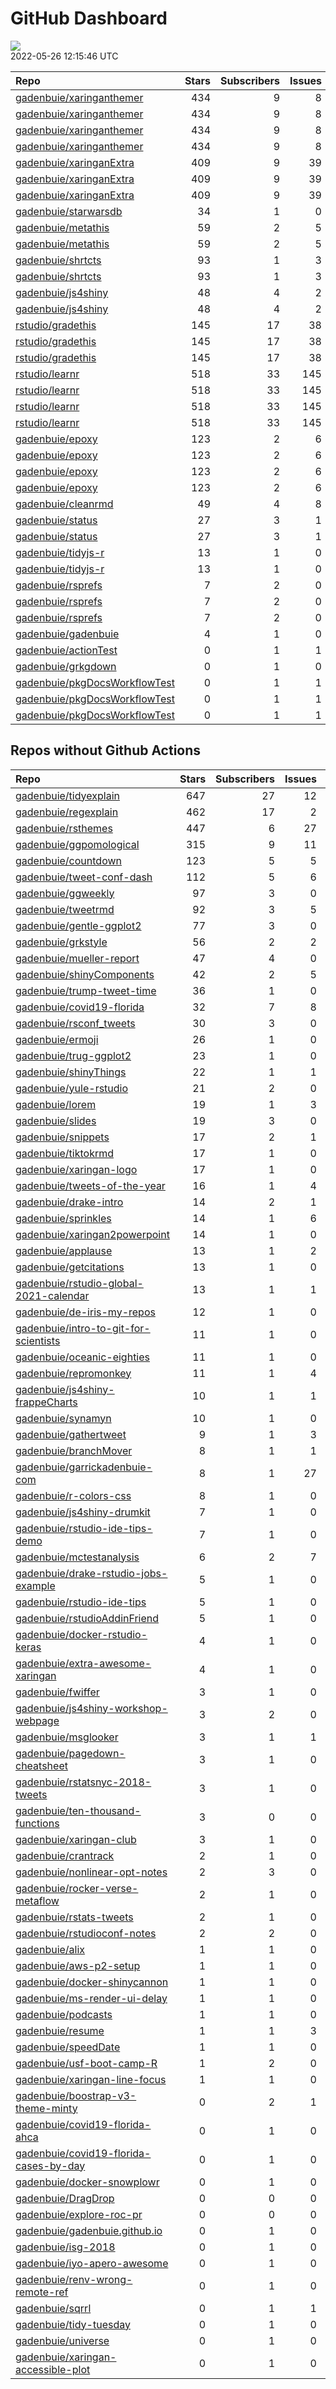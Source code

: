 GitHub Dashboard
================

![](https://github.com/gadenbuie/status/workflows/Render%20Status/badge.svg)  
2022-05-26 12:15:46 UTC

| Repo                                                                              | Stars | Subscribers | Issues | Forks | Status                                                                                                                                                                       | Commit                                                                                                                                                                                               |
| :-------------------------------------------------------------------------------- | ----: | ----------: | -----: | ----: | :--------------------------------------------------------------------------------------------------------------------------------------------------------------------------- | :--------------------------------------------------------------------------------------------------------------------------------------------------------------------------------------------------- |
| [gadenbuie/xaringanthemer](https://github.com/gadenbuie/xaringanthemer)           |   434 |           9 |      8 |    25 | [![](https://github.com/gadenbuie/xaringanthemer/workflows/R-CMD-check/badge.svg)](https://github.com/gadenbuie/xaringanthemer/actions/runs/1671399796)                      | <a href="https://github.com/gadenbuie/xaringanthemer/commit/10d67c898f40175f944054a34236b69753c0f7f9" title="docs: poppins for headings">10d67c</a>                                                  |
| [gadenbuie/xaringanthemer](https://github.com/gadenbuie/xaringanthemer)           |   434 |           9 |      8 |    25 | [![](https://github.com/gadenbuie/xaringanthemer/workflows/Package%20Maintenance/badge.svg)](https://github.com/gadenbuie/xaringanthemer/actions/runs/1671399797)            | <a href="https://github.com/gadenbuie/xaringanthemer/commit/10d67c898f40175f944054a34236b69753c0f7f9" title="docs: poppins for headings">10d67c</a>                                                  |
| [gadenbuie/xaringanthemer](https://github.com/gadenbuie/xaringanthemer)           |   434 |           9 |      8 |    25 | [![](https://github.com/gadenbuie/xaringanthemer/workflows/pkgdown/badge.svg)](https://github.com/gadenbuie/xaringanthemer/actions/runs/1671399795)                          | <a href="https://github.com/gadenbuie/xaringanthemer/commit/10d67c898f40175f944054a34236b69753c0f7f9" title="docs: poppins for headings">10d67c</a>                                                  |
| [gadenbuie/xaringanthemer](https://github.com/gadenbuie/xaringanthemer)           |   434 |           9 |      8 |    25 | [![](https://github.com/gadenbuie/xaringanthemer/workflows/pages-build-deployment/badge.svg)](https://github.com/gadenbuie/xaringanthemer/actions/runs/1671407567)           | <a href="https://github.com/gadenbuie/xaringanthemer/commit/315c37ddda6200f3ffdea3bc80f449f94530e7cc" title="Built site for xaringanthemer: 0.4.1@10d67c8">315c37</a>                                |
| [gadenbuie/xaringanExtra](https://github.com/gadenbuie/xaringanExtra)             |   409 |           9 |     39 |    33 | [![](https://github.com/gadenbuie/xaringanExtra/workflows/Commands/badge.svg)](https://github.com/gadenbuie/xaringanExtra/actions/runs/2352482534)                           | <a href="https://github.com/gadenbuie/xaringanExtra/commit/ce8be698e0f12f754dd29b3214b5f8f2b65f35f8" title="init (#160)">ce8be6</a>                                                                  |
| [gadenbuie/xaringanExtra](https://github.com/gadenbuie/xaringanExtra)             |   409 |           9 |     39 |    33 | [![](https://github.com/gadenbuie/xaringanExtra/workflows/tic/badge.svg)](https://github.com/gadenbuie/xaringanExtra/actions/runs/2369362574)                                | <a href="https://github.com/gadenbuie/xaringanExtra/commit/ce8be698e0f12f754dd29b3214b5f8f2b65f35f8" title="init (#160)">ce8be6</a>                                                                  |
| [gadenbuie/xaringanExtra](https://github.com/gadenbuie/xaringanExtra)             |   409 |           9 |     39 |    33 | [![](https://github.com/gadenbuie/xaringanExtra/workflows/pages-build-deployment/badge.svg)](https://github.com/gadenbuie/xaringanExtra/actions/runs/2352481995)             | <a href="https://github.com/gadenbuie/xaringanExtra/commit/ce8be698e0f12f754dd29b3214b5f8f2b65f35f8" title="init (#160)">ce8be6</a>                                                                  |
| [gadenbuie/starwarsdb](https://github.com/gadenbuie/starwarsdb)                   |    34 |           1 |      0 |     2 | [![](https://github.com/gadenbuie/starwarsdb/workflows/tic/badge.svg)](https://github.com/gadenbuie/starwarsdb/actions/runs/2370193783)                                      | <a href="https://github.com/gadenbuie/starwarsdb/commit/b6339df02e2a2394120ddf36d74b746d1f141f33" title="Update {tic} badge in README (#5)">b6339d</a>                                               |
| [gadenbuie/metathis](https://github.com/gadenbuie/metathis)                       |    59 |           2 |      5 |     3 | [![](https://github.com/gadenbuie/metathis/workflows/tic/badge.svg)](https://github.com/gadenbuie/metathis/actions/runs/2369003640)                                          | <a href="https://github.com/gadenbuie/metathis/commit/2ce85ec9b81995c8da41119c23bfe27fbe4fd35c" title="new pkgdown theme">2ce85e</a>                                                                 |
| [gadenbuie/metathis](https://github.com/gadenbuie/metathis)                       |    59 |           2 |      5 |     3 | [![](https://github.com/gadenbuie/metathis/workflows/pages-build-deployment/badge.svg)](https://github.com/gadenbuie/metathis/actions/runs/2369016976)                       | <a href="https://github.com/gadenbuie/metathis/commit/f6e8f513544ba29cf0bd7b147d0f839be954cd1c" title="Deploy from Github Actions build 2369003640 [ci skip]">f6e8f5</a>                             |
| [gadenbuie/shrtcts](https://github.com/gadenbuie/shrtcts)                         |    93 |           1 |      3 |     4 | [![](https://github.com/gadenbuie/shrtcts/workflows/tic/badge.svg)](https://github.com/gadenbuie/shrtcts/actions/runs/2368989360)                                            | <a href="https://github.com/gadenbuie/shrtcts/commit/12ef67f860ede6e8989abbaeca9147cc73cc3877" title="v0.1.2">12ef67</a>                                                                             |
| [gadenbuie/shrtcts](https://github.com/gadenbuie/shrtcts)                         |    93 |           1 |      3 |     4 | [![](https://github.com/gadenbuie/shrtcts/workflows/pages-build-deployment/badge.svg)](https://github.com/gadenbuie/shrtcts/actions/runs/2369011100)                         | <a href="https://github.com/gadenbuie/shrtcts/commit/dd33685d6d694056427721ef8b8f7e7833bd038c" title="Deploy from Github Actions build 2368989360 [ci skip]">dd3368</a>                              |
| [gadenbuie/js4shiny](https://github.com/gadenbuie/js4shiny)                       |    48 |           4 |      2 |     2 | [![](https://github.com/gadenbuie/js4shiny/workflows/tic/badge.svg)](https://github.com/gadenbuie/js4shiny/actions/runs/2368985134)                                          | <a href="https://github.com/gadenbuie/js4shiny/commit/e7d2e9b55032452f532c8dc9ad069edd16b811ed" title="Match pkgdown docs to my site styles (#21)">e7d2e9</a>                                        |
| [gadenbuie/js4shiny](https://github.com/gadenbuie/js4shiny)                       |    48 |           4 |      2 |     2 | [![](https://github.com/gadenbuie/js4shiny/workflows/pages-build-deployment/badge.svg)](https://github.com/gadenbuie/js4shiny/actions/runs/2369014266)                       | <a href="https://github.com/gadenbuie/js4shiny/commit/bb6bcc0deb7604f56edd62f0f0cc296f328d63d2" title="Deploy from Github Actions build 2368985134 [ci skip]">bb6bcc</a>                             |
| [rstudio/gradethis](https://github.com/rstudio/gradethis)                         |   145 |          17 |     38 |    45 | [![](https://github.com/rstudio/gradethis/workflows/R-CMD-check/badge.svg)](https://github.com/rstudio/gradethis/actions/runs/2387330346)                                    | <a href="https://github.com/rstudio/gradethis/commit/ef28fd22c12f998792676e0aba3868ebc1b271e2" title="Move `split_code_headers()` to gradethis (#313)">ef28fd</a>                                    |
| [rstudio/gradethis](https://github.com/rstudio/gradethis)                         |   145 |          17 |     38 |    45 | [![](https://github.com/rstudio/gradethis/workflows/Package%20Maintenance/badge.svg)](https://github.com/rstudio/gradethis/actions/runs/2387330364)                          | <a href="https://github.com/rstudio/gradethis/commit/ef28fd22c12f998792676e0aba3868ebc1b271e2" title="Move `split_code_headers()` to gradethis (#313)">ef28fd</a>                                    |
| [rstudio/gradethis](https://github.com/rstudio/gradethis)                         |   145 |          17 |     38 |    45 | [![](https://github.com/rstudio/gradethis/workflows/pkgdown/badge.svg)](https://github.com/rstudio/gradethis/actions/runs/2387330345)                                        | <a href="https://github.com/rstudio/gradethis/commit/ef28fd22c12f998792676e0aba3868ebc1b271e2" title="Move `split_code_headers()` to gradethis (#313)">ef28fd</a>                                    |
| [rstudio/learnr](https://github.com/rstudio/learnr)                               |   518 |          33 |    145 |   222 | [![](https://github.com/rstudio/learnr/workflows/R-CMD-check/badge.svg)](https://github.com/rstudio/learnr/actions/runs/2386985051)                                          | <a href="https://github.com/rstudio/learnr/commit/e8dd0e51640853c0d2e7b649605db8c21f2db0f0" title="tweak reference topic order of test functions">e8dd0e</a>                                         |
| [rstudio/learnr](https://github.com/rstudio/learnr)                               |   518 |          33 |    145 |   222 | [![](https://github.com/rstudio/learnr/workflows/Commands/badge.svg)](https://github.com/rstudio/learnr/actions/runs/2354502593)                                             | <a href="https://github.com/rstudio/learnr/commit/bd2e793ba07816ab02ca8b72d1e3dfbe839ee150" title="Use {shinytest2} and fix final hint behavior (#695)">bd2e79</a>                                   |
| [rstudio/learnr](https://github.com/rstudio/learnr)                               |   518 |          33 |    145 |   222 | [![](https://github.com/rstudio/learnr/workflows/pages-build-deployment/badge.svg)](https://github.com/rstudio/learnr/actions/runs/2387002784)                               | <a href="https://github.com/rstudio/learnr/commit/8ac5010fe58f885c700d50811fc76466a1348271" title="Built site for learnr: 0.10.1.9022@aaeb5d5">8ac501</a>                                            |
| [rstudio/learnr](https://github.com/rstudio/learnr)                               |   518 |          33 |    145 |   222 | [![](https://github.com/rstudio/learnr/workflows/pkgdown/badge.svg)](https://github.com/rstudio/learnr/actions/runs/2386985045)                                              | <a href="https://github.com/rstudio/learnr/commit/e8dd0e51640853c0d2e7b649605db8c21f2db0f0" title="tweak reference topic order of test functions">e8dd0e</a>                                         |
| [gadenbuie/epoxy](https://github.com/gadenbuie/epoxy)                             |   123 |           2 |      6 |     6 | [![](https://github.com/gadenbuie/epoxy/workflows/Package%20Maintenance/badge.svg)](https://github.com/gadenbuie/epoxy/actions/runs/2366397856)                              | <a href="https://github.com/gadenbuie/epoxy/commit/e501b547916ec63a9191ac5e12c81e8e63e310be" title="Use {and} for `epoxy_style_collapse()` and add collapse to default transformer (#45)">e501b5</a> |
| [gadenbuie/epoxy](https://github.com/gadenbuie/epoxy)                             |   123 |           2 |      6 |     6 | [![](https://github.com/gadenbuie/epoxy/workflows/R-CMD-check/badge.svg)](https://github.com/gadenbuie/epoxy/actions/runs/2366397835)                                        | <a href="https://github.com/gadenbuie/epoxy/commit/e501b547916ec63a9191ac5e12c81e8e63e310be" title="Use {and} for `epoxy_style_collapse()` and add collapse to default transformer (#45)">e501b5</a> |
| [gadenbuie/epoxy](https://github.com/gadenbuie/epoxy)                             |   123 |           2 |      6 |     6 | [![](https://github.com/gadenbuie/epoxy/workflows/pkgdown/badge.svg)](https://github.com/gadenbuie/epoxy/actions/runs/2366397858)                                            | <a href="https://github.com/gadenbuie/epoxy/commit/410b6aa52eda407aeb58d128faeacfe73e9f5059" title="Fix tests that used `last_and`">410b6a</a>                                                       |
| [gadenbuie/epoxy](https://github.com/gadenbuie/epoxy)                             |   123 |           2 |      6 |     6 | [![](https://github.com/gadenbuie/epoxy/workflows/pages-build-deployment/badge.svg)](https://github.com/gadenbuie/epoxy/actions/runs/2366403999)                             | <a href="https://github.com/gadenbuie/epoxy/commit/225ce65971461223e9ca1ae948ffe5b2330e4835" title="Built site for epoxy: 0.0.2.9000@e501b54">225ce6</a>                                             |
| [gadenbuie/cleanrmd](https://github.com/gadenbuie/cleanrmd)                       |    49 |           4 |      8 |     2 | [![](https://github.com/gadenbuie/cleanrmd/workflows/pages-build-deployment/badge.svg)](https://github.com/gadenbuie/cleanrmd/actions/runs/1596150978)                       | <a href="https://github.com/gadenbuie/cleanrmd/commit/a2dca3a35dbc09dc59cadd1f61b526308168bfc9" title="v0.0.7">a2dca3</a>                                                                            |
| [gadenbuie/status](https://github.com/gadenbuie/status)                           |    27 |           3 |      1 |     5 | [![](https://github.com/gadenbuie/status/workflows/Render%20Status/badge.svg)](https://github.com/gadenbuie/status/actions/runs/2390572561)                                  | <a href="https://github.com/gadenbuie/status/commit/8989a84969d3eb2daad9652300f457326440c07e" title="[status] 2022-05-25 12:18:44 UTC">8989a8</a>                                                    |
| [gadenbuie/status](https://github.com/gadenbuie/status)                           |    27 |           3 |      1 |     5 | [![](https://github.com/gadenbuie/status/workflows/pages-build-deployment/badge.svg)](https://github.com/gadenbuie/status/actions/runs/2384358048)                           | <a href="https://github.com/gadenbuie/status/commit/8989a84969d3eb2daad9652300f457326440c07e" title="[status] 2022-05-25 12:18:44 UTC">8989a8</a>                                                    |
| [gadenbuie/tidyjs-r](https://github.com/gadenbuie/tidyjs-r)                       |    13 |           1 |      0 |     0 | [![](https://github.com/gadenbuie/tidyjs-r/workflows/.github/workflows/update-tidyjs.yaml/badge.svg)](https://github.com/gadenbuie/tidyjs-r/actions/runs/2368513475)         | <a href="https://github.com/gadenbuie/tidyjs-r/commit/9efea655ee07664a42729d8c5e4aa729fdf12633" title="v2.4.5">9efea6</a>                                                                            |
| [gadenbuie/tidyjs-r](https://github.com/gadenbuie/tidyjs-r)                       |    13 |           1 |      0 |     0 | [![](https://github.com/gadenbuie/tidyjs-r/workflows/pages-build-deployment/badge.svg)](https://github.com/gadenbuie/tidyjs-r/actions/runs/2368524946)                       | <a href="https://github.com/gadenbuie/tidyjs-r/commit/d4f83e0d6fe139259729cd520842f2654e872322" title="v2.4.5">d4f83e</a>                                                                            |
| [gadenbuie/rsprefs](https://github.com/gadenbuie/rsprefs)                         |     7 |           2 |      0 |     0 | [![](https://github.com/gadenbuie/rsprefs/workflows/R-CMD-check/badge.svg)](https://github.com/gadenbuie/rsprefs/actions/runs/2177592057)                                    | <a href="https://github.com/gadenbuie/rsprefs/commit/5f0d07787d47564ce33386951512b5836fa57a3a" title="Fix github navbar link">5f0d07</a>                                                             |
| [gadenbuie/rsprefs](https://github.com/gadenbuie/rsprefs)                         |     7 |           2 |      0 |     0 | [![](https://github.com/gadenbuie/rsprefs/workflows/pkgdown/badge.svg)](https://github.com/gadenbuie/rsprefs/actions/runs/2177592053)                                        | <a href="https://github.com/gadenbuie/rsprefs/commit/5f0d07787d47564ce33386951512b5836fa57a3a" title="Fix github navbar link">5f0d07</a>                                                             |
| [gadenbuie/rsprefs](https://github.com/gadenbuie/rsprefs)                         |     7 |           2 |      0 |     0 | [![](https://github.com/gadenbuie/rsprefs/workflows/pages-build-deployment/badge.svg)](https://github.com/gadenbuie/rsprefs/actions/runs/2210692637)                         | <a href="https://github.com/gadenbuie/rsprefs/commit/955eac8316f29089de7bf25a61b13933b0773286" title="Built site for rsprefs: 0.0.1@5f0d077">955eac</a>                                              |
| [gadenbuie/gadenbuie](https://github.com/gadenbuie/gadenbuie)                     |     4 |           1 |      0 |     6 | [![](https://github.com/gadenbuie/gadenbuie/workflows/Metrics/badge.svg)](https://github.com/gadenbuie/gadenbuie/actions/runs/2390327319)                                    | <a href="https://github.com/gadenbuie/gadenbuie/commit/03e071dc8a7ed2c1b060124af9ad6bfe2bd8207f" title="Update github-metrics.svg - [Skip GitHub Action]">03e071</a>                                 |
| [gadenbuie/actionTest](https://github.com/gadenbuie/actionTest)                   |     0 |           1 |      1 |     0 | [![](https://github.com/gadenbuie/actionTest/workflows/Commands/badge.svg)](https://github.com/gadenbuie/actionTest/actions/runs/1419538899)                                 | <a href="https://github.com/gadenbuie/actionTest/commit/a823d4a36d20ae7992028e8f40b45357880065a1" title="stringify version">a823d4</a>                                                               |
| [gadenbuie/grkgdown](https://github.com/gadenbuie/grkgdown)                       |     0 |           1 |      0 |     0 | [![](https://github.com/gadenbuie/grkgdown/workflows/pages-build-deployment/badge.svg)](https://github.com/gadenbuie/grkgdown/actions/runs/2216222733)                       | <a href="https://github.com/gadenbuie/grkgdown/commit/31494ccd42d7ea27de6a6dc53d44a2e8bc256044" title="Remove broken WIP dark styles added by accident">31494c</a>                                   |
| [gadenbuie/pkgDocsWorkflowTest](https://github.com/gadenbuie/pkgDocsWorkflowTest) |     0 |           1 |      1 |     0 | [![](https://github.com/gadenbuie/pkgDocsWorkflowTest/workflows/R-CMD-check/badge.svg)](https://github.com/gadenbuie/pkgDocsWorkflowTest/actions/runs/2183744051)            | <a href="https://github.com/gadenbuie/pkgDocsWorkflowTest/commit/044a3f112f669bc8d63637be73463faf49954507" title="Install rmarkdown with local package">044a3f</a>                                   |
| [gadenbuie/pkgDocsWorkflowTest](https://github.com/gadenbuie/pkgDocsWorkflowTest) |     0 |           1 |      1 |     0 | [![](https://github.com/gadenbuie/pkgDocsWorkflowTest/workflows/pkgdown/badge.svg)](https://github.com/gadenbuie/pkgDocsWorkflowTest/actions/runs/2183678548)                | <a href="https://github.com/gadenbuie/pkgDocsWorkflowTest/commit/ea84ec2d65abc5b1c640e54d029111f2b9832402" title="test rmarkdon situation">ea84ec</a>                                                |
| [gadenbuie/pkgDocsWorkflowTest](https://github.com/gadenbuie/pkgDocsWorkflowTest) |     0 |           1 |      1 |     0 | [![](https://github.com/gadenbuie/pkgDocsWorkflowTest/workflows/pages-build-deployment/badge.svg)](https://github.com/gadenbuie/pkgDocsWorkflowTest/actions/runs/2183691003) | <a href="https://github.com/gadenbuie/pkgDocsWorkflowTest/commit/4e856060b363065ebea4ea3ee58bea6523c26dbd" title="Built site for testpackage: 0.0.1.9001@ea84ec2">4e8560</a>                         |

## Repos without Github Actions

| Repo                                                                                                | Stars | Subscribers | Issues | Forks |
| :-------------------------------------------------------------------------------------------------- | ----: | ----------: | -----: | ----: |
| [gadenbuie/tidyexplain](https://github.com/gadenbuie/tidyexplain)                                   |   647 |          27 |     12 |   115 |
| [gadenbuie/regexplain](https://github.com/gadenbuie/regexplain)                                     |   462 |          17 |      2 |    24 |
| [gadenbuie/rsthemes](https://github.com/gadenbuie/rsthemes)                                         |   447 |           6 |     27 |    39 |
| [gadenbuie/ggpomological](https://github.com/gadenbuie/ggpomological)                               |   315 |           9 |     11 |    21 |
| [gadenbuie/countdown](https://github.com/gadenbuie/countdown)                                       |   123 |           5 |      5 |    11 |
| [gadenbuie/tweet-conf-dash](https://github.com/gadenbuie/tweet-conf-dash)                           |   112 |           5 |      6 |    70 |
| [gadenbuie/ggweekly](https://github.com/gadenbuie/ggweekly)                                         |    97 |           3 |      0 |    11 |
| [gadenbuie/tweetrmd](https://github.com/gadenbuie/tweetrmd)                                         |    92 |           3 |      5 |     9 |
| [gadenbuie/gentle-ggplot2](https://github.com/gadenbuie/gentle-ggplot2)                             |    77 |           3 |      0 |    20 |
| [gadenbuie/grkstyle](https://github.com/gadenbuie/grkstyle)                                         |    56 |           2 |      2 |    11 |
| [gadenbuie/mueller-report](https://github.com/gadenbuie/mueller-report)                             |    47 |           4 |      0 |    26 |
| [gadenbuie/shinyComponents](https://github.com/gadenbuie/shinyComponents)                           |    42 |           2 |      5 |     4 |
| [gadenbuie/trump-tweet-time](https://github.com/gadenbuie/trump-tweet-time)                         |    36 |           1 |      0 |     0 |
| [gadenbuie/covid19-florida](https://github.com/gadenbuie/covid19-florida)                           |    32 |           7 |      8 |    10 |
| [gadenbuie/rsconf\_tweets](https://github.com/gadenbuie/rsconf_tweets)                              |    30 |           3 |      0 |    13 |
| [gadenbuie/ermoji](https://github.com/gadenbuie/ermoji)                                             |    26 |           1 |      0 |     1 |
| [gadenbuie/trug-ggplot2](https://github.com/gadenbuie/trug-ggplot2)                                 |    23 |           1 |      0 |     7 |
| [gadenbuie/shinyThings](https://github.com/gadenbuie/shinyThings)                                   |    22 |           1 |      1 |     3 |
| [gadenbuie/yule-rstudio](https://github.com/gadenbuie/yule-rstudio)                                 |    21 |           2 |      0 |     9 |
| [gadenbuie/lorem](https://github.com/gadenbuie/lorem)                                               |    19 |           1 |      3 |     2 |
| [gadenbuie/slides](https://github.com/gadenbuie/slides)                                             |    19 |           3 |      0 |    16 |
| [gadenbuie/snippets](https://github.com/gadenbuie/snippets)                                         |    17 |           2 |      1 |     6 |
| [gadenbuie/tiktokrmd](https://github.com/gadenbuie/tiktokrmd)                                       |    17 |           1 |      0 |     0 |
| [gadenbuie/xaringan-logo](https://github.com/gadenbuie/xaringan-logo)                               |    17 |           1 |      0 |    16 |
| [gadenbuie/tweets-of-the-year](https://github.com/gadenbuie/tweets-of-the-year)                     |    16 |           1 |      4 |     2 |
| [gadenbuie/drake-intro](https://github.com/gadenbuie/drake-intro)                                   |    14 |           2 |      1 |     5 |
| [gadenbuie/sprinkles](https://github.com/gadenbuie/sprinkles)                                       |    14 |           1 |      6 |     1 |
| [gadenbuie/xaringan2powerpoint](https://github.com/gadenbuie/xaringan2powerpoint)                   |    14 |           1 |      0 |     1 |
| [gadenbuie/applause](https://github.com/gadenbuie/applause)                                         |    13 |           1 |      2 |     1 |
| [gadenbuie/getcitations](https://github.com/gadenbuie/getcitations)                                 |    13 |           1 |      0 |     4 |
| [gadenbuie/rstudio-global-2021-calendar](https://github.com/gadenbuie/rstudio-global-2021-calendar) |    13 |           1 |      1 |     4 |
| [gadenbuie/de-iris-my-repos](https://github.com/gadenbuie/de-iris-my-repos)                         |    12 |           1 |      0 |     0 |
| [gadenbuie/intro-to-git-for-scientists](https://github.com/gadenbuie/intro-to-git-for-scientists)   |    11 |           1 |      0 |     2 |
| [gadenbuie/oceanic-eighties](https://github.com/gadenbuie/oceanic-eighties)                         |    11 |           1 |      0 |     5 |
| [gadenbuie/repromonkey](https://github.com/gadenbuie/repromonkey)                                   |    11 |           1 |      4 |     0 |
| [gadenbuie/js4shiny-frappeCharts](https://github.com/gadenbuie/js4shiny-frappeCharts)               |    10 |           1 |      1 |     3 |
| [gadenbuie/synamyn](https://github.com/gadenbuie/synamyn)                                           |    10 |           1 |      0 |     0 |
| [gadenbuie/gathertweet](https://github.com/gadenbuie/gathertweet)                                   |     9 |           1 |      3 |     3 |
| [gadenbuie/branchMover](https://github.com/gadenbuie/branchMover)                                   |     8 |           1 |      1 |     2 |
| [gadenbuie/garrickadenbuie-com](https://github.com/gadenbuie/garrickadenbuie-com)                   |     8 |           1 |     27 |     5 |
| [gadenbuie/r-colors-css](https://github.com/gadenbuie/r-colors-css)                                 |     8 |           1 |      0 |     2 |
| [gadenbuie/js4shiny-drumkit](https://github.com/gadenbuie/js4shiny-drumkit)                         |     7 |           1 |      0 |     1 |
| [gadenbuie/rstudio-ide-tips-demo](https://github.com/gadenbuie/rstudio-ide-tips-demo)               |     7 |           1 |      0 |     2 |
| [gadenbuie/mctestanalysis](https://github.com/gadenbuie/mctestanalysis)                             |     6 |           2 |      7 |     2 |
| [gadenbuie/drake-rstudio-jobs-example](https://github.com/gadenbuie/drake-rstudio-jobs-example)     |     5 |           1 |      0 |     0 |
| [gadenbuie/rstudio-ide-tips](https://github.com/gadenbuie/rstudio-ide-tips)                         |     5 |           1 |      0 |     1 |
| [gadenbuie/rstudioAddinFriend](https://github.com/gadenbuie/rstudioAddinFriend)                     |     5 |           1 |      0 |     1 |
| [gadenbuie/docker-rstudio-keras](https://github.com/gadenbuie/docker-rstudio-keras)                 |     4 |           1 |      0 |     1 |
| [gadenbuie/extra-awesome-xaringan](https://github.com/gadenbuie/extra-awesome-xaringan)             |     4 |           1 |      0 |     3 |
| [gadenbuie/fwiffer](https://github.com/gadenbuie/fwiffer)                                           |     3 |           1 |      0 |     0 |
| [gadenbuie/js4shiny-workshop-webpage](https://github.com/gadenbuie/js4shiny-workshop-webpage)       |     3 |           2 |      0 |     5 |
| [gadenbuie/msglooker](https://github.com/gadenbuie/msglooker)                                       |     3 |           1 |      1 |     0 |
| [gadenbuie/pagedown-cheatsheet](https://github.com/gadenbuie/pagedown-cheatsheet)                   |     3 |           1 |      0 |     0 |
| [gadenbuie/rstatsnyc-2018-tweets](https://github.com/gadenbuie/rstatsnyc-2018-tweets)               |     3 |           1 |      0 |     0 |
| [gadenbuie/ten-thousand-functions](https://github.com/gadenbuie/ten-thousand-functions)             |     3 |           0 |      0 |     0 |
| [gadenbuie/xaringan-club](https://github.com/gadenbuie/xaringan-club)                               |     3 |           1 |      0 |     0 |
| [gadenbuie/crantrack](https://github.com/gadenbuie/crantrack)                                       |     2 |           1 |      0 |     1 |
| [gadenbuie/nonlinear-opt-notes](https://github.com/gadenbuie/nonlinear-opt-notes)                   |     2 |           3 |      0 |     3 |
| [gadenbuie/rocker-verse-metaflow](https://github.com/gadenbuie/rocker-verse-metaflow)               |     2 |           1 |      0 |     0 |
| [gadenbuie/rstats-tweets](https://github.com/gadenbuie/rstats-tweets)                               |     2 |           1 |      0 |     0 |
| [gadenbuie/rstudioconf-notes](https://github.com/gadenbuie/rstudioconf-notes)                       |     2 |           2 |      0 |     0 |
| [gadenbuie/alix](https://github.com/gadenbuie/alix)                                                 |     1 |           1 |      0 |     0 |
| [gadenbuie/aws-p2-setup](https://github.com/gadenbuie/aws-p2-setup)                                 |     1 |           1 |      0 |     0 |
| [gadenbuie/docker-shinycannon](https://github.com/gadenbuie/docker-shinycannon)                     |     1 |           1 |      0 |     0 |
| [gadenbuie/ms-render-ui-delay](https://github.com/gadenbuie/ms-render-ui-delay)                     |     1 |           1 |      0 |     0 |
| [gadenbuie/podcasts](https://github.com/gadenbuie/podcasts)                                         |     1 |           1 |      0 |     0 |
| [gadenbuie/resume](https://github.com/gadenbuie/resume)                                             |     1 |           1 |      3 |     0 |
| [gadenbuie/speedDate](https://github.com/gadenbuie/speedDate)                                       |     1 |           1 |      0 |     1 |
| [gadenbuie/usf-boot-camp-R](https://github.com/gadenbuie/usf-boot-camp-R)                           |     1 |           2 |      0 |     3 |
| [gadenbuie/xaringan-line-focus](https://github.com/gadenbuie/xaringan-line-focus)                   |     1 |           1 |      0 |     0 |
| [gadenbuie/boostrap-v3-theme-minty](https://github.com/gadenbuie/boostrap-v3-theme-minty)           |     0 |           2 |      1 |     1 |
| [gadenbuie/covid19-florida-ahca](https://github.com/gadenbuie/covid19-florida-ahca)                 |     0 |           1 |      0 |     0 |
| [gadenbuie/covid19-florida-cases-by-day](https://github.com/gadenbuie/covid19-florida-cases-by-day) |     0 |           1 |      0 |     0 |
| [gadenbuie/docker-snowplowr](https://github.com/gadenbuie/docker-snowplowr)                         |     0 |           1 |      0 |     0 |
| [gadenbuie/DragDrop](https://github.com/gadenbuie/DragDrop)                                         |     0 |           0 |      0 |     0 |
| [gadenbuie/explore-roc-pr](https://github.com/gadenbuie/explore-roc-pr)                             |     0 |           0 |      0 |     0 |
| [gadenbuie/gadenbuie.github.io](https://github.com/gadenbuie/gadenbuie.github.io)                   |     0 |           1 |      0 |     0 |
| [gadenbuie/isg-2018](https://github.com/gadenbuie/isg-2018)                                         |     0 |           1 |      0 |     0 |
| [gadenbuie/iyo-apero-awesome](https://github.com/gadenbuie/iyo-apero-awesome)                       |     0 |           1 |      0 |     0 |
| [gadenbuie/renv-wrong-remote-ref](https://github.com/gadenbuie/renv-wrong-remote-ref)               |     0 |           1 |      0 |     0 |
| [gadenbuie/sqrrl](https://github.com/gadenbuie/sqrrl)                                               |     0 |           1 |      1 |     1 |
| [gadenbuie/tidy-tuesday](https://github.com/gadenbuie/tidy-tuesday)                                 |     0 |           1 |      0 |     0 |
| [gadenbuie/universe](https://github.com/gadenbuie/universe)                                         |     0 |           1 |      0 |     0 |
| [gadenbuie/xaringan-accessible-plot](https://github.com/gadenbuie/xaringan-accessible-plot)         |     0 |           1 |      0 |     0 |
